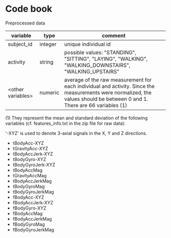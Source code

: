 Code book
=====
Preprocessed data

| variable     | type          | comment  |
| ------------ | ------------- | -------- |
| subject_id     | integer      | unique individual id |
| activity     | string        | possible values: "STANDING", "SITTING", "LAYING", "WALKING", "WALKING_DOWNSTAIRS", "WALKING_UPSTAIRS" |
| \<other variables\>    | numeric        | average of the raw measurement for each individual and activity. Since the measurements were normalized, the values should be between 0 and 1. There are 66 variables (1)|

(1) They represent the mean and standard deviation of the following variables (cf. features_info.txt in the zip file for raw data):

'-XYZ' is used to denote 3-axial signals in the X, Y and Z directions.
- tBodyAcc-XYZ
- tGravityAcc-XYZ
- tBodyAccJerk-XYZ
- tBodyGyro-XYZ
- tBodyGyroJerk-XYZ
- tBodyAccMag
- tGravityAccMag
- tBodyAccJerkMag
- tBodyGyroMag
- tBodyGyroJerkMag
- fBodyAcc-XYZ
- fBodyAccJerk-XYZ
- fBodyGyro-XYZ
- fBodyAccMag
- fBodyAccJerkMag
- fBodyGyroMag
- fBodyGyroJerkMag
      
      
